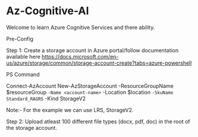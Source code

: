 # Az-Cognitive-AI

Welcome to learn Azure Cognitive Services and there ability.

Pre-Config

Step 1:
Create a storage account in Azure portal/follow documentation available here https://docs.microsoft.com/en-us/azure/storage/common/storage-account-create?tabs=azure-powershell

PS Command

Connect-AzAccount
New-AzStorageAccount -ResourceGroupName $resourceGroup `
  -Name <account-name> `
  -Location $location `
  -SkuName Standard_RAGRS `
  -Kind StorageV2

Note:- For the example we can use LRS, StorageV2.

Step 2:
Upload atleast 100 different file types (docx, pdf, doc) in the root of the storage account.